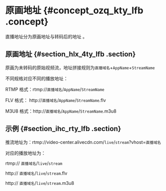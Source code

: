 # 原画地址 {#concept_ozq_kty_lfb .concept}

直播地址分为原画地址与转码后的地址 。

## 原画地址 {#section_hlx_4ty_lfb .section}

原画为未转码的原始视频流，地址拼接规则为`直播域名`+`AppName`+`StreamName`

不同规格对应不同的播放地址：

RTMP 格式：rtmp://`直播域名`/`AppName`/`StreamName`

FLV 格式： http://`直播域名`/`AppName`/`StreamName`.flv

M3U8 格式：http://`直播域名`/`AppName`/`StreamName`.m3u8

## 示例 {#section_ihc_rty_lfb .section}

推流地址为：rtmp://video-center.alivecdn.com/`live`/`stream`?vhost=`直播域名`

对应的播放地址为：

rtmp:// `直播域名`/`live`/`stream`

http:// `直播域名`/`live`/`stream`.flv

http:// `直播域名`/`live`/`stream`.m3u8

